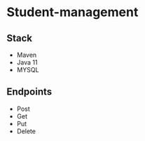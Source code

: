 # Student-management

## Stack

- Maven
- Java 11
- MYSQL


## Endpoints

- Post
- Get
- Put
- Delete



